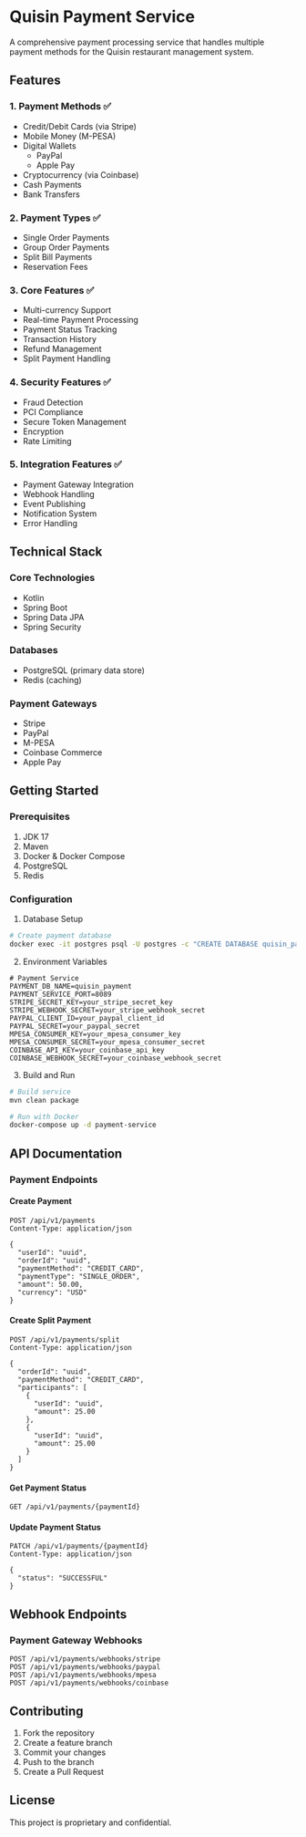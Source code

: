 # Quisin Payment Service

A comprehensive payment processing service that handles multiple payment methods for the Quisin restaurant management system.

## Features

### 1. Payment Methods ✅
- Credit/Debit Cards (via Stripe)
- Mobile Money (M-PESA)
- Digital Wallets
  * PayPal
  * Apple Pay
- Cryptocurrency (via Coinbase)
- Cash Payments
- Bank Transfers

### 2. Payment Types ✅
- Single Order Payments
- Group Order Payments
- Split Bill Payments
- Reservation Fees

### 3. Core Features ✅
- Multi-currency Support
- Real-time Payment Processing
- Payment Status Tracking
- Transaction History
- Refund Management
- Split Payment Handling

### 4. Security Features ✅
- Fraud Detection
- PCI Compliance
- Secure Token Management
- Encryption
- Rate Limiting

### 5. Integration Features ✅
- Payment Gateway Integration
- Webhook Handling
- Event Publishing
- Notification System
- Error Handling

## Technical Stack

### Core Technologies
- Kotlin
- Spring Boot
- Spring Data JPA
- Spring Security

### Databases
- PostgreSQL (primary data store)
- Redis (caching)

### Payment Gateways
- Stripe
- PayPal
- M-PESA
- Coinbase Commerce
- Apple Pay

## Getting Started

### Prerequisites
1. JDK 17
2. Maven
3. Docker & Docker Compose
4. PostgreSQL
5. Redis

### Configuration

1. Database Setup
```bash
# Create payment database
docker exec -it postgres psql -U postgres -c "CREATE DATABASE quisin_payment;"
```

2. Environment Variables
```env
# Payment Service
PAYMENT_DB_NAME=quisin_payment
PAYMENT_SERVICE_PORT=8089
STRIPE_SECRET_KEY=your_stripe_secret_key
STRIPE_WEBHOOK_SECRET=your_stripe_webhook_secret
PAYPAL_CLIENT_ID=your_paypal_client_id
PAYPAL_SECRET=your_paypal_secret
MPESA_CONSUMER_KEY=your_mpesa_consumer_key
MPESA_CONSUMER_SECRET=your_mpesa_consumer_secret
COINBASE_API_KEY=your_coinbase_api_key
COINBASE_WEBHOOK_SECRET=your_coinbase_webhook_secret
```

3. Build and Run
```bash
# Build service
mvn clean package

# Run with Docker
docker-compose up -d payment-service
```

## API Documentation

### Payment Endpoints

#### Create Payment
```http
POST /api/v1/payments
Content-Type: application/json

{
  "userId": "uuid",
  "orderId": "uuid",
  "paymentMethod": "CREDIT_CARD",
  "paymentType": "SINGLE_ORDER",
  "amount": 50.00,
  "currency": "USD"
}
```

#### Create Split Payment
```http
POST /api/v1/payments/split
Content-Type: application/json

{
  "orderId": "uuid",
  "paymentMethod": "CREDIT_CARD",
  "participants": [
    {
      "userId": "uuid",
      "amount": 25.00
    },
    {
      "userId": "uuid",
      "amount": 25.00
    }
  ]
}
```

#### Get Payment Status
```http
GET /api/v1/payments/{paymentId}
```

#### Update Payment Status
```http
PATCH /api/v1/payments/{paymentId}
Content-Type: application/json

{
  "status": "SUCCESSFUL"
}
```

## Webhook Endpoints

### Payment Gateway Webhooks
```http
POST /api/v1/payments/webhooks/stripe
POST /api/v1/payments/webhooks/paypal
POST /api/v1/payments/webhooks/mpesa
POST /api/v1/payments/webhooks/coinbase
```

## Contributing

1. Fork the repository
2. Create a feature branch
3. Commit your changes
4. Push to the branch
5. Create a Pull Request

## License

This project is proprietary and confidential. 